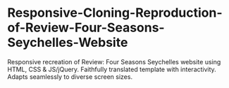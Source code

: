# Responsive-Cloning-Reproduction-of-Review-Four-Seasons-Seychelles-Website
Responsive recreation of Review: Four Seasons Seychelles website using HTML, CSS &amp; JS/jQuery. Faithfully translated template with interactivity. Adapts seamlessly to diverse screen sizes.
